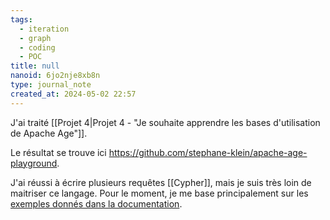 ```yaml
---
tags:
  - iteration
  - graph
  - coding
  - POC
title: null
nanoid: 6jo2nje8xb8n
type: journal_note
created_at: 2024-05-02 22:57
---
```

J'ai traité [[Projet 4|Projet 4 - "Je souhaite apprendre les bases d'utilisation de Apache Age"]].

Le résultat se trouve ici <https://github.com/stephane-klein/apache-age-playground>.

J'ai réussi à écrire plusieurs requêtes [[Cypher]], mais je suis très loin de maitriser ce langage. Pour le moment, je me base principalement sur les [exemples donnés dans la documentation](https://age.apache.org/age-manual/master/clauses/match.html).
